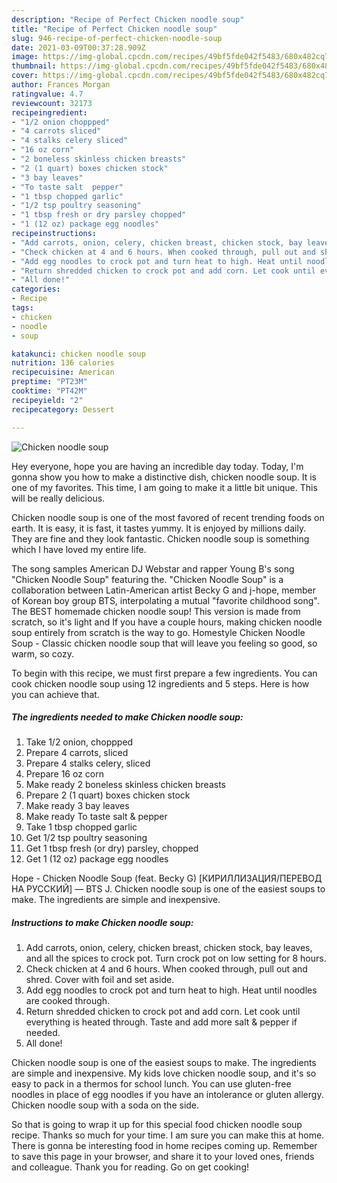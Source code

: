 ```yaml
---
description: "Recipe of Perfect Chicken noodle soup"
title: "Recipe of Perfect Chicken noodle soup"
slug: 946-recipe-of-perfect-chicken-noodle-soup
date: 2021-03-09T00:37:28.909Z
image: https://img-global.cpcdn.com/recipes/49bf5fde042f5483/680x482cq70/chicken-noodle-soup-recipe-main-photo.jpg
thumbnail: https://img-global.cpcdn.com/recipes/49bf5fde042f5483/680x482cq70/chicken-noodle-soup-recipe-main-photo.jpg
cover: https://img-global.cpcdn.com/recipes/49bf5fde042f5483/680x482cq70/chicken-noodle-soup-recipe-main-photo.jpg
author: Frances Morgan
ratingvalue: 4.7
reviewcount: 32173
recipeingredient:
- "1/2 onion choppped"
- "4 carrots sliced"
- "4 stalks celery sliced"
- "16 oz corn"
- "2 boneless skinless chicken breasts"
- "2 (1 quart) boxes chicken stock"
- "3 bay leaves"
- "To taste salt  pepper"
- "1 tbsp chopped garlic"
- "1/2 tsp poultry seasoning"
- "1 tbsp fresh or dry parsley chopped"
- "1 (12 oz) package egg noodles"
recipeinstructions:
- "Add carrots, onion, celery, chicken breast, chicken stock, bay leaves, and all the spices to crock pot. Turn crock pot on low setting for 8 hours."
- "Check chicken at 4 and 6 hours. When cooked through, pull out and shred. Cover with foil and set aside."
- "Add egg noodles to crock pot and turn heat to high. Heat until noodles are cooked through."
- "Return shredded chicken to crock pot and add corn. Let cook until everything is heated through. Taste and add more salt &amp; pepper if needed."
- "All done!"
categories:
- Recipe
tags:
- chicken
- noodle
- soup

katakunci: chicken noodle soup 
nutrition: 136 calories
recipecuisine: American
preptime: "PT23M"
cooktime: "PT42M"
recipeyield: "2"
recipecategory: Dessert

---
```



![Chicken noodle soup](https://img-global.cpcdn.com/recipes/49bf5fde042f5483/680x482cq70/chicken-noodle-soup-recipe-main-photo.jpg)

Hey everyone, hope you are having an incredible day today. Today, I'm gonna show you how to make a distinctive dish, chicken noodle soup. It is one of my favorites. This time, I am going to make it a little bit unique. This will be really delicious.

Chicken noodle soup is one of the most favored of recent trending foods on earth. It is easy, it is fast, it tastes yummy. It is enjoyed by millions daily. They are fine and they look fantastic. Chicken noodle soup is something which I have loved my entire life.

The song samples American DJ Webstar and rapper Young B&#39;s song &#34;Chicken Noodle Soup&#34; featuring the. &#34;Chicken Noodle Soup&#34; is a collaboration between Latin-American artist Becky G and j-hope, member of Korean boy group BTS, interpolating a mutual &#34;favorite childhood song&#34;. The BEST homemade chicken noodle soup! This version is made from scratch, so it&#39;s light and If you have a couple hours, making chicken noodle soup entirely from scratch is the way to go. Homestyle Chicken Noodle Soup - Classic chicken noodle soup that will leave you feeling so good, so warm, so cozy.


To begin with this recipe, we must first prepare a few ingredients. You can cook chicken noodle soup using 12 ingredients and 5 steps. Here is how you can achieve that.

<!--inarticleads1-->

##### The ingredients needed to make Chicken noodle soup:

1. Take 1/2 onion, choppped
1. Prepare 4 carrots, sliced
1. Prepare 4 stalks celery, sliced
1. Prepare 16 oz corn
1. Make ready 2 boneless skinless chicken breasts
1. Prepare 2 (1 quart) boxes chicken stock
1. Make ready 3 bay leaves
1. Make ready To taste salt &amp; pepper
1. Take 1 tbsp chopped garlic
1. Get 1/2 tsp poultry seasoning
1. Get 1 tbsp fresh (or dry) parsley, chopped
1. Get 1 (12 oz) package egg noodles


Hope - Chicken Noodle Soup (feat. Becky G) [КИРИЛЛИЗАЦИЯ/ПЕРЕВОД НА РУССКИЙ] — BTS J. Chicken noodle soup is one of the easiest soups to make. The ingredients are simple and inexpensive. 

<!--inarticleads2-->

##### Instructions to make Chicken noodle soup:

1. Add carrots, onion, celery, chicken breast, chicken stock, bay leaves, and all the spices to crock pot. Turn crock pot on low setting for 8 hours.
1. Check chicken at 4 and 6 hours. When cooked through, pull out and shred. Cover with foil and set aside.
1. Add egg noodles to crock pot and turn heat to high. Heat until noodles are cooked through.
1. Return shredded chicken to crock pot and add corn. Let cook until everything is heated through. Taste and add more salt &amp; pepper if needed.
1. All done!


Chicken noodle soup is one of the easiest soups to make. The ingredients are simple and inexpensive. My kids love chicken noodle soup, and it&#39;s so easy to pack in a thermos for school lunch. You can use gluten-free noodles in place of egg noodles if you have an intolerance or gluten allergy. Chicken noodle soup with a soda on the side. 

So that is going to wrap it up for this special food chicken noodle soup recipe. Thanks so much for your time. I am sure you can make this at home. There is gonna be interesting food in home recipes coming up. Remember to save this page in your browser, and share it to your loved ones, friends and colleague. Thank you for reading. Go on get cooking!
